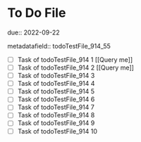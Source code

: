 # To Do File

due:: 2022-09-22

metadatafield:: todoTestFile_914_55

- [ ] Task of todoTestFile_914 1 [[Query me]]
- [ ] Task of todoTestFile_914 2 [[Query me]]
- [ ] Task of todoTestFile_914 3
- [ ] Task of todoTestFile_914 4
- [ ] Task of todoTestFile_914 5
- [ ] Task of todoTestFile_914 6
- [ ] Task of todoTestFile_914 7
- [ ] Task of todoTestFile_914 8
- [ ] Task of todoTestFile_914 9
- [ ] Task of todoTestFile_914 10